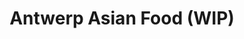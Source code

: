 ---
title: Antwerp Asian Food (WIP)
category: Europe
image: /assets/list_images/placeholder.png
maps_url: https://maps.app.goo.gl/dum8sigpzvZ6c9CbA
---